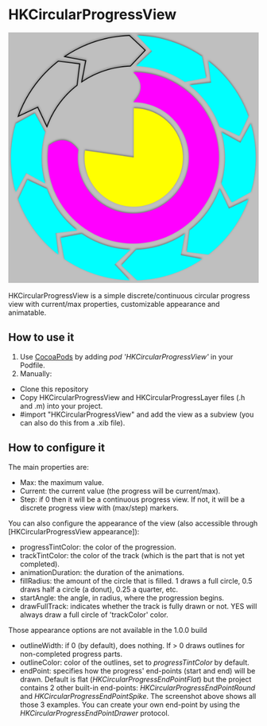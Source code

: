 HKCircularProgressView
======================

![Screenshot](Screenshot.png "HKCircularProgressView")

HKCircularProgressView is a simple discrete/continuous circular progress view with current/max properties, customizable appearance and animatable.

How to use it
-------------

1. Use [CocoaPods](http://www.cocoapods.org) by adding *pod 'HKCircularProgressView'* in your Podfile.
2. Manually:
  * Clone this repository
  * Copy HKCircularProgressView and HKCircularProgressLayer files (.h and .m) into your project.
  * #import "HKCircularProgressView" and add the view as a subview (you can also do this from a .xib file).

How to configure it
-------------------

The main properties are:

* Max: the maximum value.
* Current: the current value (the progress will be current/max).
* Step: if 0 then it will be a continuous progress view. If not, it will be a discrete progress view with (max/step) markers.

You can also configure the appearance of the view (also accessible through [HKCircularProgressView appearance]):

* progressTintColor: the color of the progression.
* trackTintColor: the color of the track (which is the part that is not yet completed).
* animationDuration: the duration of the animations.
* fillRadius: the amount of the circle that is filled. 1 draws a full circle, 0.5 draws half a circle (a donut), 0.25 a quarter, etc.
* startAngle: the angle, in radius, where the progression begins.
* drawFullTrack: indicates whether the track is fully drawn or not. YES will always draw a full circle of 'trackColor' color.

Those appearance options are not available in the 1.0.0 build

* outlineWidth: if 0 (by default), does nothing. If > 0 draws outlines for non-completed progress parts.
* outlineColor: color of the outlines, set to _progressTintColor_ by default.
* endPoint: specifies how the progress' end-points (start and end) will be drawn. Default is flat (_HKCircularProgressEndPointFlat_) but the project contains 2 other built-in end-points: _HKCircularProgressEndPointRound_ and _HKCircularProgressEndPointSpike_. The screenshot above shows all those 3 examples. You can create your own end-point by using the _HKCircularProgressEndPointDrawer_ protocol.
